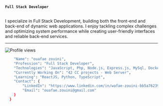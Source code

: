 

**`Full Stack Developer`**


<br>
I specialize in Full Stack Development, building both the front-end and back-end of dynamic web applications. I enjoy tackling complex challenges and optimizing system performance while creating user-friendly interfaces and reliable back-end services.

---

<p align="left">
  <img src="https://komarev.com/ghpvc/?username=znwafae&color=red" alt="Profile views" />
</p>

```bash
	"Name": "ouafae zouini",
	"Profession": "Full Stack Developer",
	"Technologies": "JavaScript, Php, Node.js, Express.js, MySql, Docker, Git/GitHub, C/C++",
	"Currently Working On": "42 CC projects - Web Server",
	"Learning": "ReactJS, Python, TypeScript",
	"Contact": {
		"LinkedIn": "https://www.linkedin.com/in/wafae-zouini-bb5a76239/",
		"Email": "ouafae.zouini@gmail.com"
	}
  }
```
